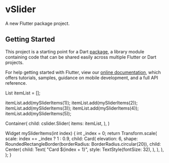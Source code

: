 # vSlider

A new Flutter package project.

## Getting Started

This project is a starting point for a Dart
[package](https://flutter.dev/developing-packages/),
a library module containing code that can be shared easily across
multiple Flutter or Dart projects.

For help getting started with Flutter, view our 
[online documentation](https://flutter.dev/docs), which offers tutorials, 
samples, guidance on mobile development, and a full API reference.

List<Widget> itemList = [];

itemList.add(mySliderItems(1));
itemList.add(mySliderItems(2));
itemList.add(mySliderItems(3));
itemList.add(mySliderItems(4));
itemList.add(mySliderItems(5));

Container(
            child: cslider.Slider(
              items: itemList,
            ),
          )

Widget mySliderItems(int index) {
  int _index = 0;
  return Transform.scale(
    scale: index == _index ? 1 : 0.9,
    child: Card(
      elevation: 6,
      shape: RoundedRectangleBorder(borderRadius: BorderRadius.circular(20)),
      child: Center(
        child: Text(
          "Card ${index + 1}",
          style: TextStyle(fontSize: 32),
        ),
      ),
    ),
  );
}
